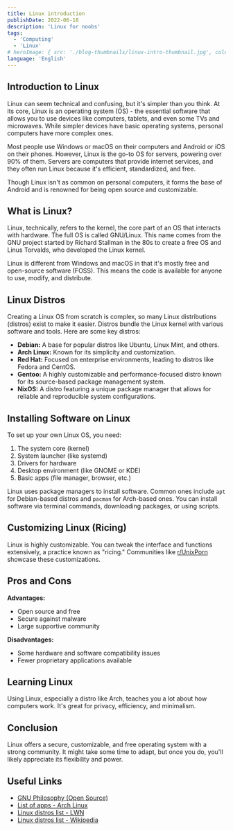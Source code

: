 ```yaml
---
title: Linux introduction
publishDate: 2022-06-18
description: 'Linux for noobs'
tags:
  - 'Computing'
  - 'Linux'
# heroImage: { src: './blog-thumbnails/linux-intro-thumbnail.jpg', color: '#4891B2' }
language: 'English'
---
```


## Introduction to Linux

Linux can seem technical and confusing, but it's simpler than you think. At its core, Linux is an operating system (OS) - the essential software that allows you to use devices like computers, tablets, and even some TVs and microwaves. While simpler devices have basic operating systems, personal computers have more complex ones.

Most people use Windows or macOS on their computers and Android or iOS on their phones. However, Linux is the go-to OS for servers, powering over 90% of them. Servers are computers that provide internet services, and they often run Linux because it's efficient, standardized, and free.

Though Linux isn't as common on personal computers, it forms the base of Android and is renowned for being open source and customizable.

## What is Linux?

Linux, technically, refers to the kernel, the core part of an OS that interacts with hardware. The full OS is called GNU/Linux. This name comes from the GNU project started by Richard Stallman in the 80s to create a free OS and Linus Torvalds, who developed the Linux kernel.

Linux is different from Windows and macOS in that it's mostly free and open-source software (FOSS). This means the code is available for anyone to use, modify, and distribute.

## Linux Distros

Creating a Linux OS from scratch is complex, so many Linux distributions (distros) exist to make it easier. Distros bundle the Linux kernel with various software and tools. Here are some key distros:

- **Debian:** A base for popular distros like Ubuntu, Linux Mint, and others.
- **Arch Linux:** Known for its simplicity and customization.
- **Red Hat:** Focused on enterprise environments, leading to distros like Fedora and CentOS.
- **Gentoo:** A highly customizable and performance-focused distro known for its source-based package management system.
- **NixOS:** A distro featuring a unique package manager that allows for reliable and reproducible system configurations.

## Installing Software on Linux

To set up your own Linux OS, you need:

1. The system core (kernel)
2. System launcher (like systemd)
3. Drivers for hardware
4. Desktop environment (like GNOME or KDE)
5. Basic apps (file manager, browser, etc.)

Linux uses package managers to install software. Common ones include `apt` for Debian-based distros and `pacman` for Arch-based ones. You can install software via terminal commands, downloading packages, or using scripts.

## Customizing Linux (Ricing)

Linux is highly customizable. You can tweak the interface and functions extensively, a practice known as "ricing." Communities like [r/UnixPorn](https://www.reddit.com/r/unixporn) showcase these customizations.

## Pros and Cons

**Advantages:**

- Open source and free
- Secure against malware
- Large supportive community

**Disadvantages:**

- Some hardware and software compatibility issues
- Fewer proprietary applications available

## Learning Linux

Using Linux, especially a distro like Arch, teaches you a lot about how computers work. It's great for privacy, efficiency, and minimalism.

## Conclusion

Linux offers a secure, customizable, and free operating system with a strong community. It might take some time to adapt, but once you do, you'll likely appreciate its flexibility and power.

## Useful Links

- [GNU Philosophy (Open Source)](https://www.gnu.org/philosophy/open-source-misses-the-point.en.html)
- [List of apps - Arch Linux](https://wiki.archlinux.org/title/List_of_applications)
- [Linux distros list - LWN](https://lwn.net/Distributions/)
- [Linux distros list - Wikipedia](https://en.wikipedia.org/wiki/List_of_Linux_distributions)
